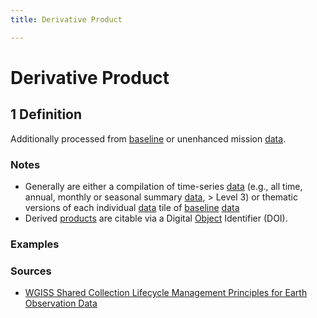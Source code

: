 ```yaml
---
title: Derivative Product

---
```


# Derivative Product

## 1 Definition

Additionally processed from [baseline](../baseline) or unenhanced mission [data](../data).

### Notes
- Generally are either a compilation of time-series [data](../data) (e.g., all time, annual, monthly or seasonal summary [data](../data), > Level 3) or thematic versions of each individual [data](../data) tile of [baseline](../baseline) [data](../data)
- Derived [products](../product) are citable via a Digital [Object](../object) Identifier (DOI).

### Examples 

### Sources 
- [WGISS Shared Collection Lifecycle Management Principles for Earth Observation Data](https://ceos.org/document_management/Working_Groups/WGISS/Documents/Shared%20Collection%20Lifecycle%20Management%20Principles%20for%20Earth%20Observation%20Data_March2025.pdf)
